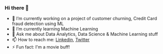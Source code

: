### Hi there 👋



- 🔭 I’m currently working on a project of customer churning, Credit Card fraud detection using ML
- 🌱 I’m currently learning Machine Learning
- 💬 Ask me about Data Analytics, Data Science & Machine Learning stuff
- 📫 How to reach me: [Linkedin](https://www.linkedin.com/in/sanjeevrana90/), [Twitter](https://twitter.com/sanjeevrana90)
- ⚡ Fun fact: I'm a movie buff!

<!-- 👯 I’m looking to collaborate on ...
- 🤔 I’m looking for help with ...-->
